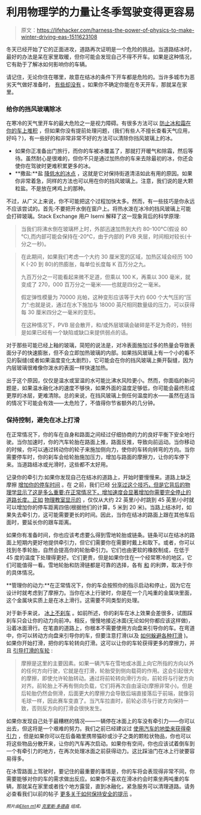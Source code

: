 # 利用物理学的力量让冬季驾驶变得更容易

> 原文：<https://lifehacker.com/harness-the-power-of-physics-to-make-winter-driving-eas-1511623108>

冬天已经开始了它的正面进攻，道路再次证明是一个危险的挑战。当道路结冰时，最好的办法是呆在家里取暖，但你可能会发现自己不得不开车。如果是这种情况，它有助于了解冰如何影响你的车辆。



请记住，无论你住在哪里，故意在结冰的条件下开车都是危险的。当许多城市为恶劣天气做好准备时， [有些却没有](http://ktla.com/2014/01/28/children-trapped-at-schools-and-on-buses-in-rare-atlanta-snow-storm/#axzz2rnRiqoNP) 。如果你不确定你能在冬天开车，那就呆在家里。

### 给你的挡风玻璃除冰

在寒冷的天气里开车的最大危险之一是视力障碍。有很多方法可以 [防止冰和霜在你的车上堆积](https://lifehacker.com/spray-your-windshield-with-a-vinegar-solution-to-avoid-5961511) ，但如果你没有提前处理问题，(我们有些人不擅长查看天气应用，好吗？)，有一些好的和非常非常不好的方法可以清除你挡风玻璃上的冰。

*   如果你正准备出门旅行，而你的车被冰覆盖了，那就打开暖气和除霜，然后等待。虽然耐心是很难的，但你不只是通过加热你的车来去除最初的冰，你还会使你在驾驶时更难积累更多的冰。
*   **撒盐:**盐 [降低水的冰点](http://chemistry.about.com/od/howthingsworkfaqs/f/how-does-salt-melt-ice.htm) ，这就是它对保持街道清洁如此有用的原因。如果你非常着急，同样的方法也可以用在你的挡风玻璃上。注意，我们说的是大颗粒盐。不是放在烤鸡上的那种。

不过，从广义上来说，你不可能把这个过程加快太多。然而，有一些技巧是你永远不应该尝试的。首先:不要把开水倒在窗户上。将热水泼在冰冷的挡风玻璃上可能会打碎玻璃。Stack Exchange 用户 Iserni 解释了这一现象背后的科学原理:

> 当我们将沸水倒在玻璃杯上时，外部迅速加热到大约 80-100°C(假设 80 ℃),而内部可能会保持在-20°C，由于内部的 PVB 夹层，时间相对较长(十分之一秒)。

> 在此期间，如果我们考虑一个大约 30 厘米宽的区域，加热区域会经历 100 K (-20 到 80)的热膨胀，每单位长度每 K 百万分之九。
> 
> 九百万分之一可能看起来微不足道，但乘以 100 K，再乘以 300 毫米，就变成了 270，000 百万分之一毫米——也就是四分之一毫米。
> 
> 假定弹性模量为 70000 兆帕，这种变形应该等于大约 600 个大气压的“压力”:也就是说，通过在水下施加与 18000 英尺相同数量级的压力，可以获得每 30 厘米四分之一毫米的变形。
> 
> 在这种情况下，PVB 层会散开，和/或外层玻璃会破碎是不足为奇的，特别是如果已经有一个缺陷或缺口来提供弱点的话。

对于那些可能已经上釉的玻璃，简短的说法是，对冷表面施加过多的热量会导致表面分子的快速膨胀，但不会立即加热玻璃的内部。如果挡风玻璃上有一个小的看不见的裂缝(或者如果温度变化太剧烈)，它可能会在你的挡风玻璃上撕开裂缝，因为内层玻璃很难像你泼水的表面一样快速加热。

出于这个原因，仅仅是温水或室温的水可能比沸水风险更小。然而，你面临的新问题是，如果温水融化冰的速度不够快，如果外面的温度足够低，你可能会最终形成更厚的冰层，更难清除。总的来说，在挡风玻璃上倒任何温度的水——虽然在适当的情况下可能会有效——太危险了，不值得你节省额外的几分钟。

### 保持控制，避免在冰上打滑

在正常情况下，你的车在自身和路面之间经过仔细协商的力的良好平衡下安全地行驶。当你加速时，你的汽车轮胎在路面上推，路面反推，导致向前运动。当你移动的时候，你可以通过转动你的轮子来施加侧向力，使你的车转向转弯的方向。当你需要停车时，你的刹车会给轮胎施加压力，增加与路面的摩擦力，让你的车停下来。当道路结冰或光滑时，这些都不太好用。

记录你的牵引力:如果你发现自己在结冰的道路上，开始时要慢慢来。道路上缺乏摩擦 [增加你的停车时间](http://www.physicsclassroom.com/mmedia/energy/cs.cfm) 。在 之前，我们已经 [分享过这个技巧，但是它背后的物理学显示了这是多么重要:在正常情况下，增加速度会显著增加你需要完全停止的道路长度。正如](https://lifehacker.com/how-can-i-drive-safely-in-extreme-winter-weather-5872731) [物理教室显示的](http://www.physicsclassroom.com/mmedia/energy/cs.cfm) ，仅仅从大约 22 英里/小时跳到 45 英里/小时就可以增加你的停车距离四倍(根据他们的计算，5 米到 20 米)。当路上结冰时，如果失去牵引力，这可能需要更长的时间。因此，当你在结冰的路面上跟在其他车后面时，要延长你的跟车距离。

如果你有准备时间，你也应该考虑要么得到雪地轮胎或链条。链条可以在结冰的路面上短期内更好地提供牵引力，但它们需要你在需要时戴上和取下。或者，你可以找到冬季轮胎，自然会提高你的轮胎牵引力。它们也由更软的橡胶制成，在低于 45 度的温度下处理得更好。它们更贵，但是如果你住在一个经常寒冷的地区，它们可能值得一看。雪地轮胎和防滑链都是可靠的选择，各有 [和](http://grassrootsmotorsports.com/forum/grm/pros-cons-of-tire-chains-vs-snow-tires-teach-me/16847/page1/) 的利弊，取决于你的具体情况。

**管理你的动力:**在正常情况下，你的车会按照你的指示启动和停止，因为它在设计时就考虑到了摩擦力。当你在冰上行驶时，你是在一个几吨重的金属块里面，这个金属块实质上是在冰上滑行。这需要不同类型的处理。

对于新手来说， [冰上不刹车](http://www.wikihow.com/Drive-on-Black-Ice) 。如前所述，你的刹车在冰上效果会差很多，试图踩刹车只会让你的动力向前冲。相反，慢慢地接近冰面(无论如何你都应该这样做)，沿着冰面滑行。在笔直的道路上，你根本不需要使用方向盘来引导你的车。在弯道中，你可以转动方向盘来引导你的车，但要注意打滑(以及 [如何躲避各种打滑](https://lifehacker.com/recover-control-of-your-car-during-different-types-of-s-1506719311) )。如果你开始打滑，把你的车轮转向打滑。这可以让你的车轮获得更多的摩擦力，并且 [引导打滑的车轮](http://www.newton.dep.anl.gov/askasci/phy99/phy99050.htm) :

> 摩擦是这里的主要因素。如果一辆汽车在雪地或冰面上向它所指的方向以外的任何方向行驶，它就是在打滑，轮胎受到侧向载荷的作用。这会引起很大的摩擦，即使允许轮胎转动。通过将前轮转向滑行方向，前轮将与行驶方向对齐。前轮胎上不再有侧向负载，它们将再次自由滚动(摩擦非常小)。但是后轮胎仍然会侧滑，后面更大的摩擦力会导致后端直接落后于前端，就像羽毛球一样，因此赛车变直了。当汽车拉直时，前轮必须与行驶方向保持一致，否则反方向的打滑会很快发生。

如果你发现自己处于最糟糕的情况——一辆停在冰面上的车没有牵引力——你可以出去，但这将是一个艰难的努力。我们之前已经建议过 [使用汽车的地垫来获得牵引力](https://lifehacker.com/use-your-cars-floor-mats-to-escape-from-a-icy-road-wit-1479413909) ，但是如果你可以在后备箱里携带猫砂或沙子之类的颗粒状物品，你也可以将这些物品分散开来，让你的汽车再次启动。如果你有空间，你也应该试着倒车到一个有牵引力的地方，在再次处理冰面之前获得动力。这比踩油门在冰上行驶要容易得多。

在冰雪路面上驾驶时，要记住的最重要的事情是，你的车将会表现得非常不同，你需要能够对你的车的需求做出反应。如果你不喜欢在滑冰约会时乘坐两吨重的车辆，那就呆在家里或者找个地方露营，直到冰融化，紧急服务可以清理道路。请务必查看我们以前的帖子 [更多关于如何保持安全的提示](https://lifehacker.com/how-can-i-drive-safely-in-extreme-winter-weather-5872731) 。

<small>*照片由*</small>[<small>*Ellen m1*</small>](http://www.flickr.com/photos/ellenm1/4261341906/)<small>*和*</small> [<small>*克里斯·多德森*</small>](http://www.flickr.com/photos/azdodsons/326520239/) <small>*组成。*</small>
